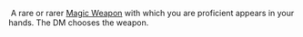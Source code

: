  A rare or rarer [Magic Weapon](https://roll20.net/compendium/dnd5e/Magic%20Weapon#h-Magic%20Weapon) with which you are proficient appears in your hands. The DM chooses the weapon.
